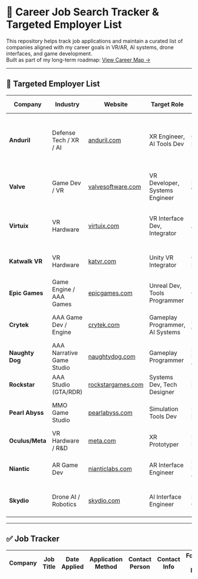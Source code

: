 # 🎯 Career Job Search Tracker & Targeted Employer List

This repository helps track job applications and maintain a curated list of companies aligned with my career goals in VR/AR, AI systems, drone interfaces, and game development.  
Built as part of my long-term roadmap: [View Career Map →](./README.md)

---

## 📌 Targeted Employer List

| Company         | Industry                  | Website                              | Target Role                         | Location           | Contact Status | Notes |
|----------------|---------------------------|--------------------------------------|-------------------------------------|--------------------|----------------|-------|
| **Anduril**     | Defense Tech / XR / AI    | [anduril.com](https://www.anduril.com) | XR Engineer, AI Tools Dev          | Costa Mesa, CA     | Not Contacted  | Tactical AR/VR systems; great fit for drone UI + immersive work |
| **Valve**       | Game Dev / VR             | [valvesoftware.com](https://www.valvesoftware.com) | VR Developer, Systems Engineer     | Bellevue, WA       | Not Contacted  | SteamVR dev studio, dream immersive job |
| **Virtuix**     | VR Hardware               | [virtuix.com](https://www.virtuix.com) | VR Interface Dev, Integrator       | Austin, TX         | Not Contacted  | Omni VR treadmill – physical interface development |
| **Katwalk VR**  | VR Hardware               | [katvr.com](https://www.katvr.com)   | Unity VR Integrator                 | China / Remote     | Not Contacted  | VR locomotion hardware innovation |
| **Epic Games**  | Game Engine / AAA Games   | [epicgames.com](https://www.epicgames.com) | Unreal Dev, Tools Programmer       | Cary, NC           | Not Contacted  | Strong Unreal skill alignment |
| **Crytek**      | AAA Game Dev / Engine     | [crytek.com](https://www.crytek.com) | Gameplay Programmer, AI Systems    | Frankfurt, Germany | Not Contacted  | AI and simulation focused FPS dev |
| **Naughty Dog** | AAA Narrative Game Studio | [naughtydog.com](https://www.naughtydog.com) | Gameplay Programmer               | Santa Monica, CA   | Not Contacted  | High-end storytelling, AAA experience |
| **Rockstar**    | AAA Studio (GTA/RDR)      | [rockstargames.com](https://www.rockstargames.com) | Systems Dev, Tech Designer       | Multiple           | Not Contacted  | Open world logic, AI, physics |
| **Pearl Abyss** | MMO Game Studio           | [pearlabyss.com](https://www.pearlabyss.com) | Simulation Tools Dev               | Korea / Remote     | Not Contacted  | Graphical quality and tactical focus |
| **Oculus/Meta** | VR Hardware / R&D         | [meta.com](https://www.meta.com/quest/) | XR Prototyper                      | Menlo Park, CA     | Not Contacted  | Core XR ecosystem developer |
| **Niantic**     | AR Game Dev               | [nianticlabs.com](https://www.nianticlabs.com) | AR Interface Engineer             | San Francisco, CA  | Not Contacted  | Real-world AR and object mapping |
| **Skydio**      | Drone AI / Robotics       | [skydio.com](https://www.skydio.com) | AI Interface Engineer              | Redwood City, CA   | Not Contacted  | Drone AI overlays – perfect synergy |

---

## ✅ Job Tracker

| Company       | Job Title              | Date Applied | Application Method | Contact Person | Contact Info      | Follow-Up Date | Status           | Notes |
|---------------|------------------------|--------------|---------------------|----------------|-------------------|----------------|------------------|-------|



